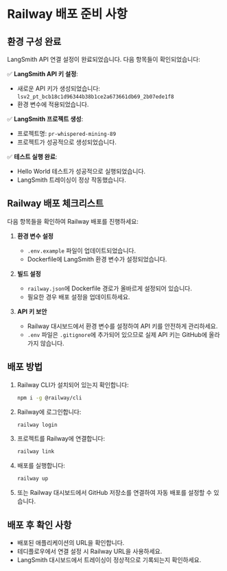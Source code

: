 # Railway 배포 준비 사항

## 환경 구성 완료

LangSmith API 연결 설정이 완료되었습니다. 다음 항목들이 확인되었습니다:

✅ **LangSmith API 키 설정**:
- 새로운 API 키가 생성되었습니다: `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`
- 환경 변수에 적용되었습니다.

✅ **LangSmith 프로젝트 생성**:
- 프로젝트명: `pr-whispered-mining-89`
- 프로젝트가 성공적으로 생성되었습니다.

✅ **테스트 실행 완료**:
- Hello World 테스트가 성공적으로 실행되었습니다.
- LangSmith 트레이싱이 정상 작동했습니다.

## Railway 배포 체크리스트

다음 항목들을 확인하여 Railway 배포를 진행하세요:

1. **환경 변수 설정**
   - `.env.example` 파일이 업데이트되었습니다.
   - Dockerfile에 LangSmith 환경 변수가 설정되었습니다.

2. **빌드 설정**
   - `railway.json`에 Dockerfile 경로가 올바르게 설정되어 있습니다.
   - 필요한 경우 배포 설정을 업데이트하세요.

3. **API 키 보안**
   - Railway 대시보드에서 환경 변수를 설정하여 API 키를 안전하게 관리하세요.
   - `.env` 파일은 `.gitignore`에 추가되어 있으므로 실제 API 키는 GitHub에 올라가지 않습니다.

## 배포 방법

1. Railway CLI가 설치되어 있는지 확인합니다:
   ```bash
   npm i -g @railway/cli
   ```

2. Railway에 로그인합니다:
   ```bash
   railway login
   ```

3. 프로젝트를 Railway에 연결합니다:
   ```bash
   railway link
   ```

4. 배포를 실행합니다:
   ```bash
   railway up
   ```

5. 또는 Railway 대시보드에서 GitHub 저장소를 연결하여 자동 배포를 설정할 수 있습니다.

## 배포 후 확인 사항

- 배포된 애플리케이션의 URL을 확인합니다.
- 테디플로우에서 연결 설정 시 Railway URL을 사용하세요.
- LangSmith 대시보드에서 트레이싱이 정상적으로 기록되는지 확인하세요. 